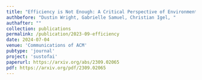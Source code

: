 ```yaml
---
title: "Efficiency is Not Enough: A Critical Perspective of Environmentally Sustainable AI"
authbefore: "Dustin Wright, Gabrielle Samuel, Christian Igel, " 
authafter: ""
collection: publications
permalink: /publication/2023-09-efficiency
date: 2024-07-04
venue: 'Communications of ACM'
pubtype: 'journal'
project: 'sustofai'
paperurl: https://arxiv.org/abs/2309.02065
pdf: https://arxiv.org/pdf/2309.02065
---
```

